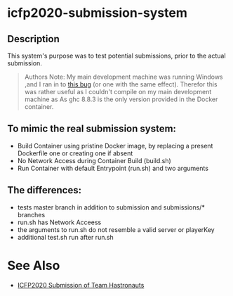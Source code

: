 icfp2020-submission-system
==========================

## Description

This system's purpose was to test potential submissions,
prior to the actual submission.

> Authors Note:
> My main development machine was running Windows 
> ,and I ran in to [this bug](https://gitlab.haskell.org/ghc/ghc/-/issues/17926) (or one with the same effect).
> Therefor this was rather useful as I couldn't compile on my main development machine as 
> As ghc 8.8.3 is the only version provided in the Docker container.

## To mimic the real submission system:
  * Build Container using pristine Docker image, 
    by replacing a present Dockerfile one or creating one if absent
  * No Network Access during Container Build (build.sh)
  * Run Container with default Entrypoint (run.sh) and two arguments
  
## The differences:
  * tests master branch in addition to submission and submissions/* branches
  * run.sh has Network Acceess
  * the arguments to run.sh do not resemble a valid server or playerKey
  * additional test.sh run after run.sh

# See Also

* [ICFP2020 Submission of Team Hastronauts](https://github.com/cau-placc/icfpcontest2020)

